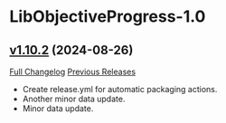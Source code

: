 # LibObjectiveProgress-1.0

## [v1.10.2](https://github.com/MMOSimca/LibObjectiveProgress-1.0/tree/v1.10.2) (2024-08-26)
[Full Changelog](https://github.com/MMOSimca/LibObjectiveProgress-1.0/compare/v1.10.1...v1.10.2) [Previous Releases](https://github.com/MMOSimca/LibObjectiveProgress-1.0/releases)

- Create release.yml for automatic packaging actions.  
- Another minor data update.  
- Minor data update.  
